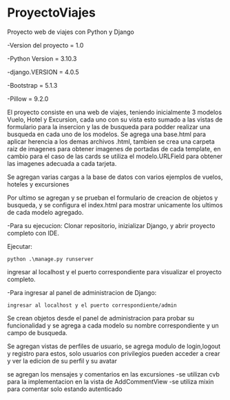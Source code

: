 # ProyectoViajes
Proyecto web de viajes con Python y Django

-Version del proyecto = 1.0

-Python Version = 3.10.3

-django.VERSION = 4.0.5

-Bootstrap = 5.1.3 

-Pillow = 9.2.0

El proyecto consiste en una web de viajes, teniendo inicialmente 3 modelos Vuelo, Hotel y Excursion, cada uno con su vista esto sumado a las 
vistas de formulario para la insercion y las de busqueda para podder realizar una busqueda en cada uno de los modelos.
Se agrega una base.html para aplicar herencia a los demas archivos .html, tambien se crea una carpeta raiz de imagenes para obtener imagenes de portadas
de cada template, en cambio para el caso de las cards se utiliza el modelo.URLField para obtener las imagenes adecuada a cada tarjeta.

Se agregan varias cargas a la base de datos con varios ejemplos de vuelos, hoteles y excursiones

Por ultimo se agregan y se prueban el formulario de creacion de objetos y busqueda, y se configura el index.html para mostrar unicamente
los ultimos de cada modelo agregado.

-Para su ejecucion:
Clonar repositorio, inizializar Django, y abrir proyecto completo con IDE.

Ejecutar:
    
    python .\manage.py runserver

ingresar al localhost y el puerto correspondiente para visualizar el proyecto completo.

-Para ingresar al panel de administracion de Django:
    
    ingresar al localhost y el puerto correspondiente/admin

Se crean objetos desde el panel de administracion para probar su funcionalidad y se agrega a cada modelo su nombre correspondiente y un campo de busqueda.

Se agregan vistas de perfiles de usuario, se agrega modulo de login,logout y registro para estos, solo usuarios con privilegios pueden acceder a crear y ver la edicion de su perfil y su avatar

se agregan los mensajes y comentarios en las excursiones
    -se utilizan cvb para la implementacion en la vista de AddCommentView
    -se utiliza mixin para comentar solo estando autenticado